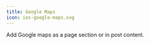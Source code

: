 ```yaml
---
title: Google Maps
icon: ios-google-maps.svg
---
```


Add Google maps as a page section or in post content.

